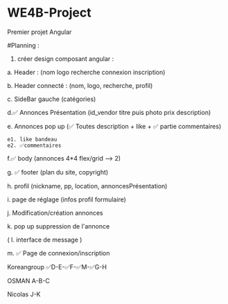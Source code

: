 # WE4B-Project
 Premier projet Angular

#Planning :
1. créer design composant angular :

a.  Header  : (nom logo recherche connexion inscription)
   
b. Header connecté : (nom, logo, recherche, profil)
    
c. SideBar gauche (catégories)
    
d.✅ Annonces Présentation (id_vendor titre puis photo prix description)
    
e. Annonces pop up (✅ Toutes description + like + ✅ partie commentaires)
    
    e1. like bandeau 
    e2. ✅commentaires
    
f.✅ body (annonces 4*4 flex/grid --> 2)
    
g. ✅ footer (plan du site, copyright)
    
h.  profil (nickname, pp, location, annoncesPrésentation)
    
i. page de réglage (infos profil formulaire)
   
j. Modification/création annonces
    
k. pop up suppression de l'annonce
    
( l. interface de message )

m. ✅ Page de connexion/inscription

Koreangroup
✅D-E-✅F-✅M-✅G-H

OSMAN A-B-C

Nicolas J-K 